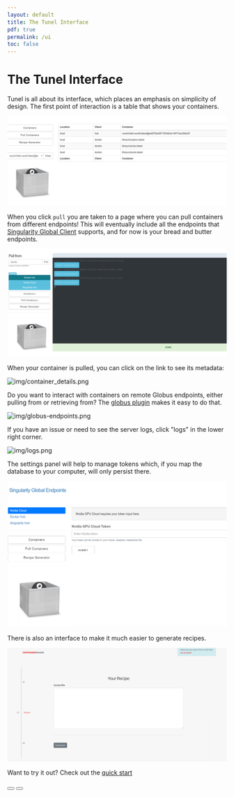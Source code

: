 ```yaml
---
layout: default
title: The Tunel Interface
pdf: true
permalink: /ui
toc: false
---
```


# The Tunel Interface
Tunel is all about its interface, which places an emphasis on simplicity of design. 
The first point of interaction is a table that shows your containers.

![img/home.png](img/home.png)

When you click `pull` you are taken to a page where you can pull containers 
from different endpoints! This will eventually include all
the endpoints that [Singularity Global Client](https://singularityhub.github.io/sregistry-cli/clients)
supports, and for now is your bread and butter endpoints.

![img/pulled.png](img/pulled.png)

When your container is pulled, you can click on the link to see its metadata:

![img/container_details.png](img/container_details.png)

Do you want to interact with containers on remote Globus endpoints, either pulling
from or retrieving from? The [globus plugin](/interface/plugin-globus) makes it 
easy to do that.

![img/globus-endpoints.png](img/globus-endpoints.png)

If you have an issue or need to see the server logs, click "logs" in the lower
right corner.

![img/logs.png](img/logs.png)

The settings panel will help to manage tokens which, if you map the database to 
your computer, will only persist there.

![img/settings.png](img/settings.png)

There is also an interface to make it much easier to generate recipes.

![img/recipes.png](img/recipes.png)

Want to try it out? Check out the [quick start](/interface/quick-start)

<div>
    <a href="/interface"><button class="previous-button btn btn-primary"><i class="fa fa-chevron-left"></i> </button></a>
    <a href="/interface/quick-start"><button class="next-button btn btn-primary"><i class="fa fa-chevron-right"></i> </button></a>
</div><br>

